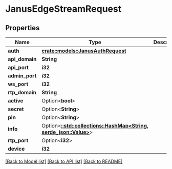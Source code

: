 # JanusEdgeStreamRequest

## Properties

Name | Type | Description | Notes
------------ | ------------- | ------------- | -------------
**auth** | [**crate::models::JanusAuthRequest**](JanusAuthRequest.md) |  | 
**api_domain** | **String** |  | 
**api_port** | **i32** |  | 
**admin_port** | **i32** |  | 
**ws_port** | **i32** |  | 
**rtp_domain** | **String** |  | 
**active** | Option<**bool**> |  | [optional]
**secret** | Option<**String**> |  | [optional]
**pin** | Option<**String**> |  | [optional]
**info** | Option<[**::std::collections::HashMap<String, serde_json::Value>**](serde_json::Value.md)> |  | [optional]
**rtp_port** | Option<**i32**> |  | [optional]
**device** | **i32** |  | 

[[Back to Model list]](../README.md#documentation-for-models) [[Back to API list]](../README.md#documentation-for-api-endpoints) [[Back to README]](../README.md)


